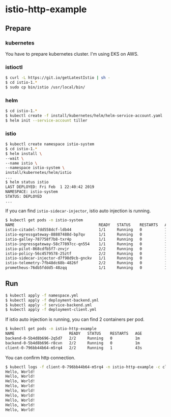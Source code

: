 # istio-http-example

## Prepare
### kubernetes
You have to prepare kubernetes cluster. I'm using EKS on AWS.

### istioctl

```bash
$ curl -L https://git.io/getLatestIstio | sh -
$ cd istio-1.*
$ sudo cp bin/istio /usr/local/bin/
```

### helm

```bash
$ cd istio-1.*
$ kubectl create -f install/kubernetes/helm/helm-service-account.yaml
$ helm init --service-account tiller
```

### istio

```bash
$ kubectl create namespace istio-system
$ cd istio-1.*
$ helm install \
--wait \
--name istio \
--namespace istio-system \
install/kubernetes/helm/istio
...
$ helm status istio
LAST DEPLOYED: Fri Feb  1 22:40:42 2019
NAMESPACE: istio-system
STATUS: DEPLOYED
...
```
If you can find `istio-sidecar-injector`, istio auto injection is running.

```bash
$ kubectl get pods -n istio-system
NAME                                     READY   STATUS    RESTARTS   AGE
istio-citadel-7dd558dcf-ldb44            1/1     Running   0          17h
istio-egressgateway-88887488d-bp7qv      1/1     Running   0          17h
istio-galley-787758f7b8-txr4p            1/1     Running   0          17h
istio-ingressgateway-58c77897cc-qn554    1/1     Running   0          17h
istio-pilot-868cdfb5f7-znvjr             2/2     Running   0          17h
istio-policy-56c4579578-25ztf            2/2     Running   0          17h
istio-sidecar-injector-d7f98d9cb-gnckv   1/1     Running   0          17h
istio-telemetry-7fb48dc68b-4826f         2/2     Running   0          17h
prometheus-76db5fddd5-48zqq              1/1     Running   0          17h
```

## Run

```bash
$ kubectl apply -f namespace.yml
$ kubectl apply -f deployment-backend.yml
$ kubectl apply -f service-backend.yml
$ kubectl apply -f deployment-client.yml
```

If istio auto injection is running, you can find 2 containers per pod.

```bash
$ kubectl get pods -n istio-http-example
NAME                        READY   STATUS    RESTARTS   AGE
backend-0-5b4d8b696-2q5d7   2/2     Running   0          1m
backend-0-5b4d8b696-r8cvn   2/2     Running   0          1m
client-0-796bb44b64-m5rq4   2/2     Running   1          43s
```

You can confirm http connection.

```bash
$ kubectl logs -f client-0-796bb44b64-m5rq4 -n istio-http-example -c client
Hello, World!
Hello, World!
Hello, World!
Hello, World!
Hello, World!
Hello, World!
Hello, World!
Hello, World!
Hello, World!
```
